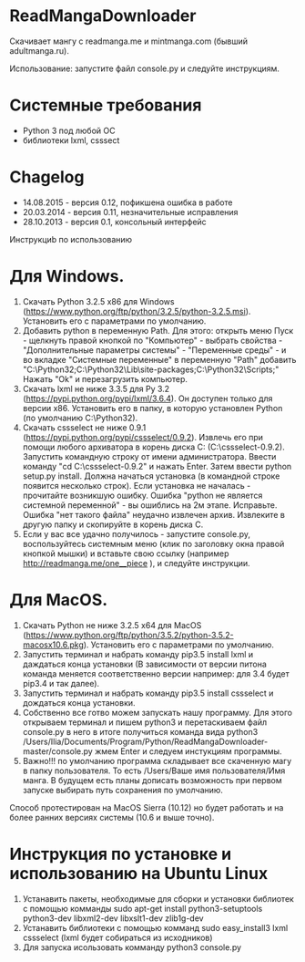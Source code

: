 ReadMangaDownloader
===================

Скачивает мангу с readmanga.me и mintmanga.com (бывший adultmanga.ru).

Использование: запустите файл console.py и следуйте инструкциям.

Системные требования
====================
 - Python 3 под любой ОС
 - библиотеки lxml, csssect

Chagelog
===================
 - 14.08.2015 - версия 0.12, пофикшена ошибка в работе
 - 20.03.2014 - версия 0.11, незначительные исправления
 - 28.10.2013 - версия 0.1, консольный интерфейс

Инструкциb по использованию

Для Windows.
===================
1. Скачать Python 3.2.5 х86 для Windows (https://www.python.org/ftp/python/3.2.5/python-3.2.5.msi). Установить его с параметрами по умолчанию.
2. Добавить python в переменную Path. Для этого: открыть меню Пуск - щелкнуть правой кнопкой по "Компьютер" - выбрать свойства - "Дополнительные параметры системы" - "Переменные среды" - и во вкладке "Системные переменные" в переменную "Path" добавить "C:\Python32;C:\Python32\Lib\site-packages\;C:\Python32\Scripts\;" Нажать "Ok" и перезагрузить компьютер.
3. Скачать lxml не ниже 3.3.5 для Py 3.2 (https://pypi.python.org/pypi/lxml/3.6.4). Он доступен только для версии x86. Установить его в папку, в которую установлен Python (по умолчанию C:\Python32).
4. Скачать cssselect не ниже 0.9.1 (https://pypi.python.org/pypi/cssselect/0.9.2). Извлечь его при помощи любого архиватора в корень диска C: (C:\cssselect-0.9.2). Запустить командную строку от имени администратора. Ввести команду "cd C:\cssselect-0.9.2" и нажать Enter. Затем ввести python setup.py install. Должна начаться установка (в командной строке появится несколько строк).
Если установка не началась - прочитайте возникшую ошибку.
Ошибка "python не является системной переменной" - вы ошиблись на 2м этапе. Исправьте.
Ошибка "нет такого файла" неудачно извлечен архив. Извлеките в другую папку и скопируйте в корень диска C.
5. Если у вас все удачно получилось - запустите console.py, воспользуйтесь системным меню (клик по заголовку окна правой кнопкой мышки) и вставьте свою ссылку (например http://readmanga.me/one__piece ), и следуйте инструкции.

Для MacOS.
===================
1. Скачать Python не ниже 3.2.5 х64 для MacOS (https://www.python.org/ftp/python/3.5.2/python-3.5.2-macosx10.6.pkg). Установить его с параметрами по умолчанию.
2. Запустить терминал и набрать команду pip3.5 install lxml и даждаться конца установки (В зависимости от версии питона команда меняется соответственно версии например: для 3.4 будет pip3.4 и так далее).
3. Запустить терминал и набрать команду pip3.5 install cssselect и дождаться конца установки.
4. Собственно все готво можем запускать нашу программу. Для этого открываем терминал и пишем python3 и перетаскиваем файл console.py в него в итоге получиться команда вида python3 /Users/Ilia/Documents/Program/Python/ReadMangaDownloader-master/console.py жмем Enter и следуем инстукциям программы.
5. Важно!!! по умолчанию программа складывает все скаченную магу в папку пользователя. То есть /Users/Ваше имя пользователя/Имя манга. В будущем есть планы дописать возможность при первом запуске выбирать путь сохранения по умолчанию.

Способ протестирован на MacOS Sierra (10.12) но будет работать и на более ранних версиях системы (10.6 и выше точно).

Инструкция по установке и использованию на Ubuntu Linux
===================
1. Устанавить пакеты, необходимые для сборки и установки библиотек с помощью комманды
sudo apt-get install python3-setuptools python3-dev libxml2-dev libxslt1-dev zlib1g-dev
2. Устанавить библиотеки с помощью комманд
sudo easy_install3 lxml cssselect
(lxml будет собираться из исходников)
3. Для запуска исользовать комманду
python3 console.py
